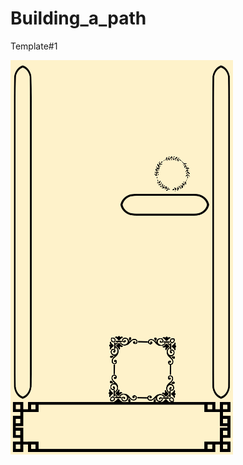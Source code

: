 # Building_a_path
Template#1

![grab-landing-page](https://github.com/Alex21Sav/Unity_Draw_Line/blob/main/ScreenGif2.gif)
